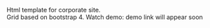 Html template for corporate site. <br/>
Grid based on bootstrap 4.
Watch demo: demo link will appear soon
